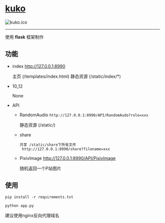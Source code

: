 # [kuko](https://www.kuko.icu)

![kuko.ico](/static/index/images/favicon.ico)

___

使用 **flask** 框架制作

## 功能

- index http://127.0.0.1:8990

    主页 (/templates/index.html) 静态资源 (/static/index/*)

- 10_12

  None

- API

  - RandomAudio
    ```http://127.0.0.1:8990/API/RandomAudo?role=xxx```
    
    静态资源 (/static/)
  
  - share
  
    ```
    共享 /static/share下所有文件
     http://127.0.0.1:8990/share?filename=xxx
    ```
  
  - PixivImage http://127.0.0.1:8990/API/PixivImage
    
    随机返回一个P站图片

## 使用

```
pip install -r requirements.txt
```

```
python app.py
```

建议使用nginx反向代理域名
